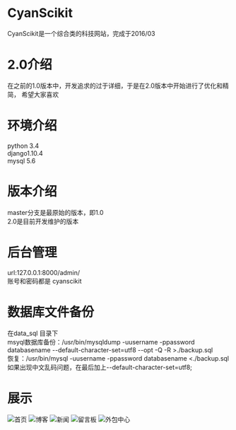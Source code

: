 # CyanScikit
CyanScikit是一个综合类的科技网站，完成于2016/03

# 2.0介绍
在之前的1.0版本中，开发追求的过于详细，于是在2.0版本中开始进行了优化和精简， 希望大家喜欢<br>

# 环境介绍
python 3.4<br>
django1.10.4<br>
mysql 5.6<br>

# 版本介绍
master分支是最原始的版本，即1.0<br>
2.0是目前开发维护的版本<br>

# 后台管理
url:127.0.0.1:8000/admin/ <br>
账号和密码都是 cyanscikit <br>

# 数据库文件备份
在data_sql 目录下 <br>
msyql数据库备份：/usr/bin/mysqldump -uusername -ppassword databasename  --default-character-set=utf8 --opt -Q -R >./backup.sql <br>
恢复：/usr/bin/mysql -uusername -ppassword databasename <./backup.sql <br>
如果出现中文乱码问题，在最后加上--default-character-set=utf8;

# 展示
<img src="https://github.com/Thinkgamer/CyanScikit/blob/2.0/docs/show/%E9%A6%96%E9%A1%B5.png" alt="首页" align=center />
<img src="https://github.com/Thinkgamer/CyanScikit/blob/2.0/docs/show/blog.png"  alt="博客" align=center />
<img src="https://github.com/Thinkgamer/CyanScikit/blob/2.0/docs/show/news.png"  alt="新闻" align=center />
<img src="https://github.com/Thinkgamer/CyanScikit/blob/2.0/docs/show/talks.png"  alt="留言板" align=center />
<img src="https://github.com/Thinkgamer/CyanScikit/blob/2.0/docs/show/marksts.png"  alt="外包中心" align=center />

